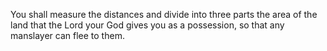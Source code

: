 You shall measure the distances and divide into three parts the area of the land that the Lord your God gives you as a possession, so that any manslayer can flee to them.
